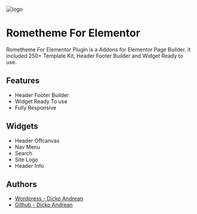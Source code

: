 
![logo](https://rometheme.net/wp-content/uploads/2021/01/rometheme-logo-yellow.png.webp)

# Rometheme For Elementor

Rometheme For Elementor Plugin is a Addons for Elementor Page Builder. it included 250+ Template Kit, Header Footer Builder and Widget Ready to use.
## Features

- Header Footer Builder
- Widget Ready To use
- Fully Responsive

## Widgets

- Header Offcanvas
- Nav Menu
- Search
- Site Logo
- Header Info

## Authors
- [Wordpress - Dicko Andrean](https://profiles.wordpress.org/dickoandrean/)
- [Github - Dicko Andrean](https://github.com/dickoandrean)

